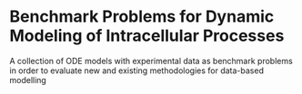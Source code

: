 # Benchmark Problems for Dynamic Modeling of Intracellular Processes
A collection of ODE models with experimental data as benchmark problems in order to evaluate new and existing methodologies for data-based modelling
